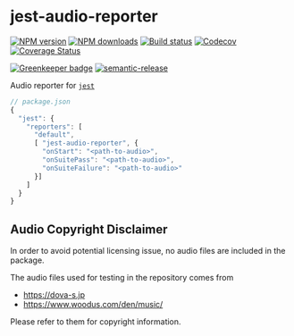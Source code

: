 # jest-audio-reporter

[![NPM version][npm-image]][npm-url]
[![NPM downloads][downloads-image]][downloads-url]
[![Build status][travis-image]][travis-url]
[![Codecov][codecov-image]][codecov-url]
[![Coverage Status][coveralls-image]][coveralls-url]

[![Greenkeeper badge][green-keeper-image]][green-keeper-url]
[![semantic-release][semantic-release-image]][semantic-release-url]

Audio reporter for [`jest`](https://jestjs.io/)

```js
// package.json
{
  "jest": {
    "reporters": [
      "default",
      [ "jest-audio-reporter", {
        "onStart": "<path-to-audio>",
        "onSuitePass": "<path-to-audio>",
        "onSuiteFailure": "<path-to-audio>"
      }]
    ]
  }
}
```

## Audio Copyright Disclaimer

In order to avoid potential licensing issue, no audio files are included in the package.

The audio files used for testing in the repository comes from

- <https://dova-s.jp>
- <https://www.woodus.com/den/music/>

Please refer to them for copyright information.

[npm-image]: https://img.shields.io/npm/v/jest-audio-reporter.svg?style=flat
[npm-url]: https://npmjs.org/package/jest-audio-reporter
[downloads-image]: https://img.shields.io/npm/dm/jest-audio-reporter.svg?style=flat
[downloads-url]: https://npmjs.org/package/jest-audio-reporter
[travis-image]: https://img.shields.io/travis/unional/jest-audio-reporter/master.svg?style=flat
[travis-url]: https://travis-ci.org/unional/jest-audio-reporter?branch=master
[codecov-image]: https://codecov.io/gh/unional/jest-audio-reporter/branch/master/graph/badge.svg
[codecov-url]: https://codecov.io/gh/unional/jest-audio-reporter
[coveralls-image]: https://coveralls.io/repos/github/unional/jest-audio-reporter/badge.svg
[coveralls-url]: https://coveralls.io/github/unional/jest-audio-reporter
[green-keeper-image]:
https://badges.greenkeeper.io/unional/jest-audio-reporter.svg
[green-keeper-url]:https://greenkeeper.io/
[semantic-release-image]:https://img.shields.io/badge/%20%20%F0%9F%93%A6%F0%9F%9A%80-semantic--release-e10079.svg
[semantic-release-url]:https://github.com/semantic-release/semantic-release
